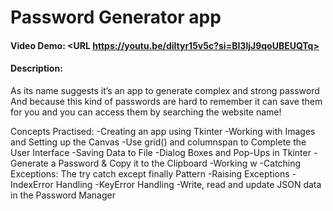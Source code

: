 # Password Generator app
#### Video Demo:  <URL https://youtu.be/diltyr15v5c?si=BI3ljJ9qoUBEUQTq>
#### Description:
As its name suggests it’s an app to generate complex and strong password
And because this kind of passwords are hard to remember it can save them for you and you can access them by searching the website name!

Concepts Practised:
-Creating an app using Tkinter
-Working with Images and Setting up the Canvas
-Use grid() and columnspan to Complete the User Interface
-Saving Data to File
-Dialog Boxes and Pop-Ups in Tkinter
-Generate a Password & Copy it to the Clipboard
-Working w
-Catching Exceptions: The try catch except finally Pattern
-Raising Exceptions
-IndexError Handling
-KeyError Handling
-Write, read and update JSON data in the Password Manager